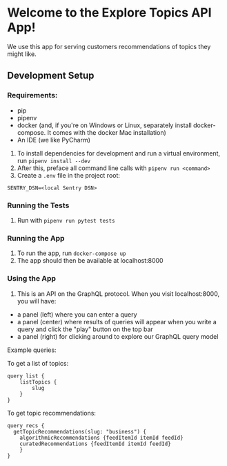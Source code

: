 # Welcome to the Explore Topics API App!

We use this app for serving customers recommendations of topics they might like. 

## Development Setup

### Requirements:

- pip
- pipenv
- docker (and, if you're on Windows or Linux, separately install docker-compose. It comes with the docker Mac installation)
- An IDE (we like PyCharm)

1. To install dependencies for development and run a virtual environment, run `pipenv install --dev`
1. After this, preface all command line calls with `pipenv run <command>`
2. Create a `.env` file in the project root:
```
SENTRY_DSN=<local Sentry DSN>
```

### Running the Tests

1. Run with `pipenv run pytest tests`

### Running the App

1. To run the app, run `docker-compose up`
2. The app should then be available at localhost:8000

### Using the App

1. This is an API on the GraphQL protocol. When you visit localhost:8000, you will have:
 - a panel (left) where you can enter a query
 - a panel (center) where results of queries will appear when you write a query and click the "play" button on the top bar
 - a panel (right) for clicking around to explore our GraphQL query model

Example queries: 

To get a list of topics:
```
query list {
    listTopics {
        slug
    }
}
```

To get topic recommendations: 
```
query recs {
  getTopicRecommendations(slug: "business") {
    algorithmicRecommendations {feedItemId itemId feedId}
    curatedRecommendations {feedItemId itemId feedId}
	}
}
```
